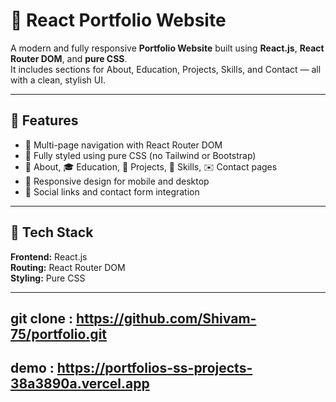 # 💫 React Portfolio Website

A modern and fully responsive **Portfolio Website** built using **React.js**, **React Router DOM**, and **pure CSS**.  
It includes sections for About, Education, Projects, Skills, and Contact — all with a clean, stylish UI.

---

## 🚀 Features
- 🧭 Multi-page navigation with React Router DOM  
- 🎨 Fully styled using pure CSS (no Tailwind or Bootstrap)  
- 🙋 About, 🎓 Education, 💼 Projects, 🧠 Skills, ✉️ Contact pages  
- 📱 Responsive design for mobile and desktop  
- 🔗 Social links and contact form integration  

---

## 🧩 Tech Stack
**Frontend:** React.js  
**Routing:** React Router DOM  
**Styling:** Pure CSS  

---
## git clone : https://github.com/Shivam-75/portfolio.git
## demo : https://portfolios-ss-projects-38a3890a.vercel.app
